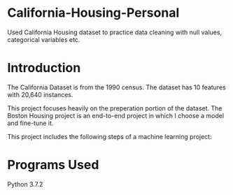 # California-Housing-Personal
Used California Housing dataset to practice data cleaning with null values, categorical variables etc. 

# Introduction
The California Dataset is from the 1990 census. The dataset has 10 features with 20,640 instances. 

This project focuses heavily on the preperation portion of the dataset. The Boston Housing project is an end-to-end project in which I choose a model and fine-tune it. 

This project includes the following steps of a machine learning project:

# Programs Used
Python 3.7.2
